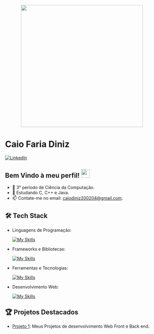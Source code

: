 
<div align="center">
<img src="https://github.com/Anmol-Baranwal/Cool-GIFs-For-GitHub/assets/74038190/403af6cc-32fd-4026-8fb5-ae523bf899c3" width="400">
</div>

# Caio Faria Diniz
[![LinkedIn](https://img.shields.io/badge/LinkedIn-[SeuPerfil]-blue?logo=linkedin)](https://www.linkedin.com/in/caio-diniz-629933235/)


 ## Bem Vindo à meu perfil! <img src="https://media.giphy.com/media/hvRJCLFzcasrR4ia7z/giphy.gif" width="28">


- 🥇 3° período de Ciência da Computação.
- 🌱 Estudando C, C++ e Java.
- 📫 Contate-me no email: caiodiniz200204@gmail.com.


##  🛠  Tech Stack


- Linguagens de Programação: 

    [![My Skills](https://skillicons.dev/icons?i=java,javascript,c,cpp,cs)](https://skillicons.dev)
  
- Frameworks e Bibliotecas: 

    [![My Skills](https://skillicons.dev/icons?i=spring,react,angular)](https://skillicons.dev)

- Ferramentas e Tecnologias: 

    [![My Skills](https://skillicons.dev/icons?i=git,github,vscode,discord,figma)](https://skillicons.dev)
  
- Desenvolvimento Web:

    [![My Skills](https://skillicons.dev/icons?i=php,html,css)](https://skillicons.dev)

## 🏆 Projetos Destacados

- [Projeto 1](https://github.com/CaioFD/Meus-Projetos/tree/main): Meus Projetos de desenvolvimento Web Front e Back end.

